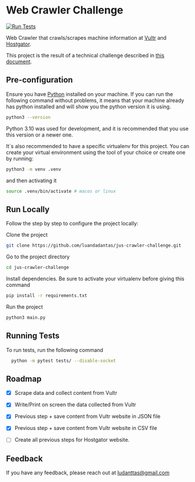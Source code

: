 # Web Crawler Challenge

[![Run Tests](https://github.com/luandadantas/jus-crawler-challenge/actions/workflows/run_tests.yaml/badge.svg)](https://github.com/luandadantas/jus-crawler-challenge/actions/workflows/run_tests.yaml)

Web Crawler that crawls/scrapes machine information at [Vultr](https://www.vultr.com/products/bare-metal/#pricing) and [Hostgator](https://www.hostgator.com/vps-hosting).

This project is the result of a technical challenge described in [this document](challenge_description.md).


## Pre-configuration

Ensure you have [Python](https://www.python.org/downloads/) installed on your machine. If you can run the following command without problems, it means that your machine already has python installed and will show you the python version it is using.

```bash
python3 --version
```

Python 3.10 was used for development, and it is recommended that you use this version or a newer one.

It´s also recommended to have a specific virtualenv for this project. You can create your virtual environment using the tool of your choice or create one by running:

```bash
python3 -m venv .venv
```

and then activating it
```bash
source .venv/bin/activate # macos or linux
```


## Run Locally
Follow the step by step to configure the project locally:

Clone the project

```bash
git clone https://github.com/luandadantas/jus-crawler-challenge.git
```

Go to the project directory

```bash
cd jus-crawler-challenge
```

Install dependencies. Be sure to activate your virtualenv before giving this command

```bash
pip install -r requirements.txt
```

Run the project

```bash
python3 main.py
```

## Running Tests

To run tests, run the following command

```bash
  python -m pytest tests/ --disable-socket
```


## Roadmap

- [x] Scrape data and collect content from Vultr
- [x] Write/Print on screen the data collected from Vultr
- [x] Previous step + save content from Vultr website in JSON file
- [x] Previous step + save content from Vultr website in CSV file
- [ ] Create all previous steps for Hostgator website.


## Feedback

If you have any feedback, please reach out at ludanttas@gmail.com